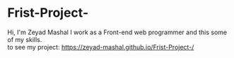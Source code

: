 # Frist-Project-
Hi, I'm Zeyad Mashal I work as a Front-end web programmer and this some of my skills.<br/>
to see my project:
https://zeyad-mashal.github.io/Frist-Project-/
